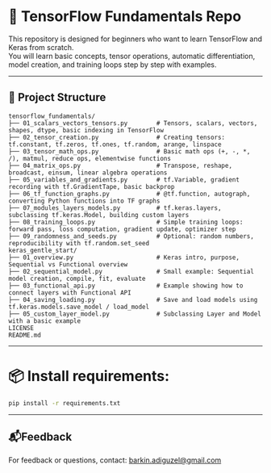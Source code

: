 # 🔮 TensorFlow Fundamentals Repo

This repository is designed for beginners who want to learn TensorFlow and Keras from scratch.  
You will learn basic concepts, tensor operations, automatic differentiation, model creation, and training loops step by step with examples.

---
## 🧱 Project Structure
```
tensorflow_fundamentals/
├── 01_scalars_vectors_tensors.py        # Tensors, scalars, vectors, shapes, dtype, basic indexing in TensorFlow
├── 02_tensor_creation.py                # Creating tensors: tf.constant, tf.zeros, tf.ones, tf.random, arange, linspace
├── 03_tensor_math_ops.py                # Basic math ops (+, -, *, /), matmul, reduce ops, elementwise functions
├── 04_matrix_ops.py                     # Transpose, reshape, broadcast, einsum, linear algebra operations
├── 05_variables_and_gradients.py        # tf.Variable, gradient recording with tf.GradientTape, basic backprop
├── 06_tf_function_graphs.py             # @tf.function, autograph, converting Python functions into TF graphs
├── 07_modules_layers_models.py          # tf.keras.layers, subclassing tf.keras.Model, building custom layers
├── 08_training_loops.py                 # Simple training loops: forward pass, loss computation, gradient update, optimizer step
├── 09_randomness_and_seeds.py           # Optional: random numbers, reproducibility with tf.random.set_seed
keras_gentle_start/
├── 01_overview.py                       # Keras intro, purpose, Sequential vs Functional overview
├── 02_sequential_model.py               # Small example: Sequential model creation, compile, fit, evaluate
├── 03_functional_api.py                 # Example showing how to connect layers with Functional API
├── 04_saving_loading.py                 # Save and load models using tf.keras.models.save_model / load_model
├── 05_custom_layer_model.py             # Subclassing Layer and Model with a basic example
LICENSE
README.md
```
---
# 📦 Install requirements:
```bash
pip install -r requirements.txt
```
---
## 📬Feedback
For feedback or questions, contact: [barkin.adiguzel@gmail.com](mailto:barkin.adiguzel@gmail.com)
